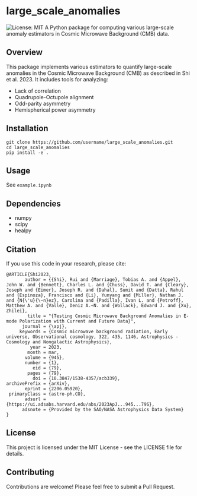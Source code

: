 # large_scale_anomalies
<img alt="License: MIT" src="https://img.shields.io/badge/License-MIT-yellow.svg">
A Python package for computing various large-scale anomaly estimators in Cosmic Microwave Background (CMB) data.

## Overview
This package implements various estimators to quantify large-scale anomalies in the Cosmic Microwave Background (CMB) as described in Shi et al. 2023. It includes tools for analyzing:
- Lack of correlation
- Quadrupole-Octupole alignment
- Odd-parity asymmetry
- Hemispherical power asymmetry

## Installation
```
git clone https://github.com/username/large_scale_anomalies.git
cd large_scale_anomalies
pip install -e .
```

## Usage
See `example.ipynb`

## Dependencies
- numpy
- scipy
- healpy

## Citation
If you use this code in your research, please cite:
```
@ARTICLE{Shi2023,
       author = {{Shi}, Rui and {Marriage}, Tobias A. and {Appel}, John W. and {Bennett}, Charles L. and {Chuss}, David T. and {Cleary}, Joseph and {Eimer}, Joseph R. and {Dahal}, Sumit and {Datta}, Rahul and {Espinoza}, Francisco and {Li}, Yunyang and {Miller}, Nathan J. and {N{\'u}{\~n}ez}, Carolina and {Padilla}, Ivan L. and {Petroff}, Matthew A. and {Valle}, Deniz A.~N. and {Wollack}, Edward J. and {Xu}, Zhilei},
        title = "{Testing Cosmic Microwave Background Anomalies in E-mode Polarization with Current and Future Data}",
      journal = {\apj},
     keywords = {Cosmic microwave background radiation, Early universe, Observational cosmology, 322, 435, 1146, Astrophysics - Cosmology and Nongalactic Astrophysics},
         year = 2023,
        month = mar,
       volume = {945},
       number = {1},
          eid = {79},
        pages = {79},
          doi = {10.3847/1538-4357/acb339},
archivePrefix = {arXiv},
       eprint = {2206.05920},
 primaryClass = {astro-ph.CO},
       adsurl = {https://ui.adsabs.harvard.edu/abs/2023ApJ...945...79S},
      adsnote = {Provided by the SAO/NASA Astrophysics Data System}
}
```

## License
This project is licensed under the MIT License - see the LICENSE file for details.

## Contributing
Contributions are welcome! Please feel free to submit a Pull Request.
